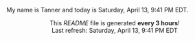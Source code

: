 My name is Tanner and today is Saturday, April 13, 9:41 PM EDT.

<p align="center">This <i>README</i> file is generated <b>every 3 hours</b>!</br>Last refresh: Saturday, April 13, 9:41 PM EDT<br /></p>
